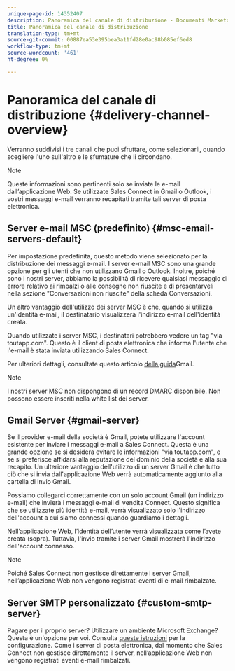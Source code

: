 ```yaml
---
unique-page-id: 14352407
description: Panoramica del canale di distribuzione - Documenti Marketo - Documentazione del prodotto
title: Panoramica del canale di distribuzione
translation-type: tm+mt
source-git-commit: 00887ea53e395bea3a11fd28e0ac98b085ef6ed8
workflow-type: tm+mt
source-wordcount: '461'
ht-degree: 0%

---
```



# Panoramica del canale di distribuzione {#delivery-channel-overview}

Verranno suddivisi i tre canali che puoi sfruttare, come selezionarli, quando scegliere l&#39;uno sull&#39;altro e le sfumature che li circondano.

>[!NOTE]
>
>Queste informazioni sono pertinenti solo se inviate le e-mail dall’applicazione [](http://toutapp.com/login)Web. Se utilizzate Sales Connect in Gmail o Outlook, i vostri messaggi e-mail verranno recapitati tramite tali server di posta elettronica.

## Server e-mail MSC (predefinito) {#msc-email-servers-default}

Per impostazione predefinita, questo metodo viene selezionato per la distribuzione dei messaggi e-mail. I server e-mail MSC sono una grande opzione per gli utenti che non utilizzano Gmail o Outlook. Inoltre, poiché sono i nostri server, abbiamo la possibilità di ricevere qualsiasi messaggio di errore relativo ai rimbalzi o alle consegne non riuscite e di presentarveli nella sezione &quot;Conversazioni non riuscite&quot; della scheda Conversazioni.

Un altro vantaggio dell&#39;utilizzo dei server MSC è che, quando si utilizza un&#39;identità [](https://help.toutapp.com/hc/en-us/articles/215371427)e-mail, il destinatario visualizzerà l&#39;indirizzo e-mail dell&#39;identità creata.

Quando utilizzate i server MSC, i destinatari potrebbero vedere un tag &quot;via toutapp.com&quot;. Questo è il client di posta elettronica che informa l&#39;utente che l&#39;e-mail è stata inviata utilizzando Sales Connect.

Per ulteriori dettagli, consultate questo articolo [della guida](https://support.google.com/mail/answer/1311182?hl=en)Gmail.

>[!NOTE]
>
>I nostri server MSC non dispongono di un record [](https://dmarc.org/) DMARC disponibile. Non possono essere inseriti nella white list dei server.

## Gmail Server {#gmail-server}

Se il provider e-mail della società è Gmail, potete utilizzare l&#39;account esistente per inviare i messaggi e-mail a Sales Connect. Questa è una grande opzione se si desidera evitare le informazioni &quot;via toutapp.com&quot;, e se si preferisce affidarsi alla reputazione del dominio della società e alla sua recapito. Un ulteriore vantaggio dell&#39;utilizzo di un server Gmail è che tutto ciò che si invia dall&#39;applicazione Web verrà automaticamente aggiunto alla cartella di invio Gmail.

Possiamo collegarci correttamente con un solo account Gmail (un indirizzo e-mail) che invierà i messaggi e-mail di vendita Connect. Questo significa che se utilizzate più identità e-mail, verrà visualizzato solo l&#39;indirizzo dell&#39;account a cui siamo connessi quando guardiamo i dettagli.

Nell’applicazione Web, l’identità dell’utente verrà visualizzata come l’avete creata (sopra). Tuttavia, l&#39;invio tramite i server Gmail mostrerà l&#39;indirizzo dell&#39;account connesso.

>[!NOTE]
>
>Poiché Sales Connect non gestisce direttamente i server Gmail, nell’applicazione Web non vengono registrati eventi di e-mail rimbalzate.

## Server SMTP personalizzato  {#custom-smtp-server}

Pagare per il proprio server? Utilizzare un ambiente Microsoft Exchange? Questa è un&#39;opzione per voi. Consulta [queste istruzioni](http://docs.marketo.com/x/zYTS) per la configurazione. Come i server di posta elettronica, dal momento che Sales Connect non gestisce direttamente il server, nell’applicazione Web non vengono registrati eventi e-mail rimbalzati.

